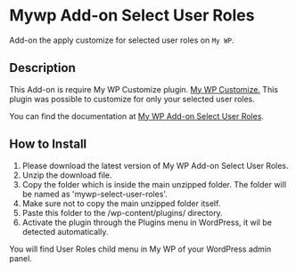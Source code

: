 # Mywp Add-on Select User Roles

Add-on the apply customize for selected user roles on `My WP`.

## Description
This Add-on is require My WP Customize plugin. [My WP Customize.](https://mywpcustomize.com/)
This plugin was possible to customize for only your selected user roles.

You can find the documentation at
[My WP Add-on Select User Roles](https://mywpcustomize.com/add_ons/add-on-select-user-roles/).

## How to Install
1. Please download the latest version of My WP Add-on Select User Roles.
2. Unzip the download file.
3. Copy the folder which is inside the main unzipped folder. The folder will be named as 'mywp-select-user-roles'.
4. Make sure not to copy the main unzipped folder itself.
5. Paste this folder to the /wp-content/plugins/ directory.
6. Activate the plugin through the Plugins menu in WordPress, it wil be detected automatically.

You will find User Roles child menu in My WP of your WordPress admin panel.
